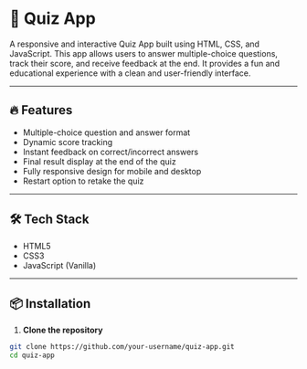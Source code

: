 # 🧠 Quiz App

A responsive and interactive Quiz App built using HTML, CSS, and JavaScript. This app allows users to answer multiple-choice questions, track their score, and receive feedback at the end. It provides a fun and educational experience with a clean and user-friendly interface.

---

## 🔥 Features

- Multiple-choice question and answer format
- Dynamic score tracking
- Instant feedback on correct/incorrect answers
- Final result display at the end of the quiz
- Fully responsive design for mobile and desktop
- Restart option to retake the quiz

---

## 🛠️ Tech Stack

- HTML5  
- CSS3  
- JavaScript (Vanilla)

---

## 📦 Installation

1. **Clone the repository**
```bash
git clone https://github.com/your-username/quiz-app.git
cd quiz-app
